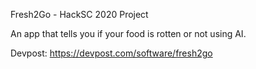 Fresh2Go - HackSC 2020 Project

An app that tells you if your food is rotten or not using AI.

Devpost: https://devpost.com/software/fresh2go